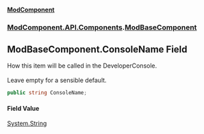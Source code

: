 #### [ModComponent](index.md 'index')
### [ModComponent.API.Components](index.md#ModComponent.API.Components 'ModComponent.API.Components').[ModBaseComponent](ModBaseComponent.md 'ModComponent.API.Components.ModBaseComponent')

## ModBaseComponent.ConsoleName Field

How this item will be called in the DeveloperConsole. <br/>  
Leave empty for a sensible default.

```csharp
public string ConsoleName;
```

#### Field Value
[System.String](https://docs.microsoft.com/en-us/dotnet/api/System.String 'System.String')